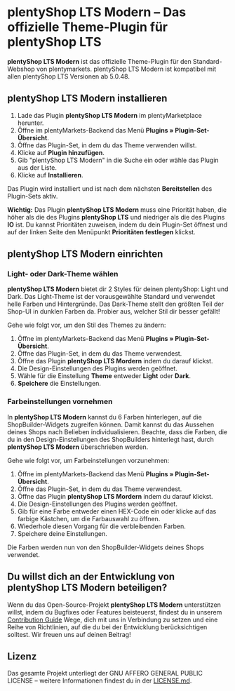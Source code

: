 # plentyShop LTS Modern – Das offizielle Theme-Plugin für plentyShop LTS

**plentyShop LTS Modern** ist das offizielle Theme-Plugin für den Standard-Webshop von plentymarkets. plentyShop LTS Modern ist kompatibel mit allen plentyShop LTS Versionen ab 5.0.48.

## plentyShop LTS Modern installieren

1. Lade das Plugin **plentyShop LTS Modern** im plentyMarketplace herunter.
2. Öffne im plentyMarkets-Backend das Menü **Plugins » Plugin-Set-Übersicht**.
3. Öffne das Plugin-Set, in dem du das Theme verwenden willst.
4. Klicke auf **Plugin hinzufügen**.
5. Gib "plentyShop LTS Modern" in die Suche ein oder wähle das Plugin aus der Liste.
6. Klicke auf **Installieren**.

Das Plugin wird installiert und ist nach dem nächsten **Bereitstellen** des Plugin-Sets aktiv.

**Wichtig:** Das Plugin **plentyShop LTS Modern** muss eine Priorität haben, die höher als die des Plugins **plentyShop LTS** und niedriger als die des Plugins **IO** ist. Du kannst Prioritäten zuweisen, indem du dein Plugin-Set öffnest und auf der linken Seite den Menüpunkt **Prioritäten festlegen** klickst. 

## plentyShop LTS Modern einrichten

### Light- oder Dark-Theme wählen

**plentyShop LTS Modern** bietet dir 2 Styles für deinen plentyShop: Light und Dark. Das Light-Theme ist der vorausgewählte Standard und verwendet helle Farben und Hintergründe. Das Dark-Theme stellt den größten Teil der Shop-UI in dunklen Farben da. Probier aus, welcher Stil dir besser gefällt! 

Gehe wie folgt vor, um den Stil des Themes zu ändern:

1. Öffne im plentyMarkets-Backend das Menü **Plugins » Plugin-Set-Übersicht**.
2. Öffne das Plugin-Set, in dem du das Theme verwendest.
3. Öffne das Plugin **plentyShop LTS Mordern** indem du darauf klickst.
4. Die Design-Einstellungen des Plugins werden geöffnet.
5. Wähle für die Einstellung **Theme** entweder **Light** oder **Dark**.
6. **Speichere** die Einstellungen.

### Farbeinstellungen vornehmen

In **plentyShop LTS Modern** kannst du 6 Farben hinterlegen, auf die ShopBuilder-Widgets zugreifen können. Damit kannst du das Aussehen deines Shops nach Belieben individualisieren. Beachte, dass die Farben, die du in den Design-Einstellungen des ShopBuilders hinterlegt hast, durch **plentyShop LTS Modern** überschrieben werden.

Gehe wie folgt vor, um Farbeinstellungen vorzunehmen:

1. Öffne im plentyMarkets-Backend das Menü **Plugins » Plugin-Set-Übersicht**.
2. Öffne das Plugin-Set, in dem du das Theme verwendest.
3. Öffne das Plugin **plentyShop LTS Mordern** indem du darauf klickst.
4. Die Design-Einstellungen des Plugins werden geöffnet.
5. Gib für eine Farbe entweder einen HEX-Code ein oder klicke auf das farbige Kästchen, um die Farbauswahl zu öffnen.
6. Wiederhole diesen Vorgang für die verbleibenden Farben.
7. Speichere deine Einstellungen.

Die Farben werden nun von den ShopBuilder-Widgets deines Shops verwendet.

## Du willst dich an der Entwicklung von **plentyShop LTS Modern** beteiligen?

Wenn du das Open-Source-Projekt **plentyShop LTS Modern** unterstützen willst, indem du Bugfixes oder Features beisteuerst, findest du in unserem [Contribution Guide](https://github.com/plentymarkets/plugin-ceres/blob/stable/contributionGuide.md) Wege, dich mit uns in Verbindung zu setzen und eine Reihe von Richtlinien, auf die du bei der Entwicklung berücksichtigen solltest. Wir freuen uns auf deinen Beitrag!

## Lizenz

Das gesamte Projekt unterliegt der GNU AFFERO GENERAL PUBLIC LICENSE – weitere Informationen findest du in der [LICENSE.md](https://github.com/plentymarkets/plugin-ceres/blob/stable/LICENSE.md).
